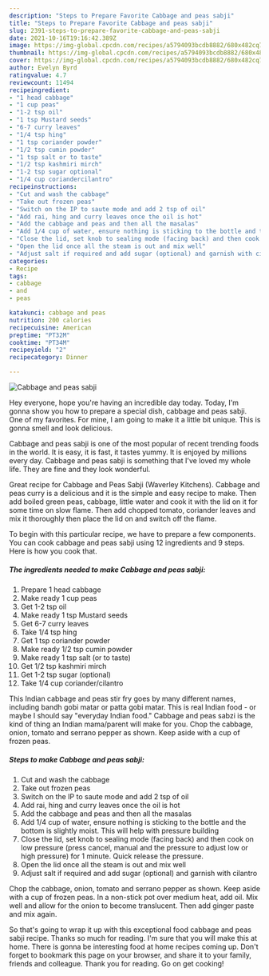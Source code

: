 ```yaml
---
description: "Steps to Prepare Favorite Cabbage and peas sabji"
title: "Steps to Prepare Favorite Cabbage and peas sabji"
slug: 2391-steps-to-prepare-favorite-cabbage-and-peas-sabji
date: 2021-10-16T19:16:42.389Z
image: https://img-global.cpcdn.com/recipes/a5794093bcdb8882/680x482cq70/cabbage-and-peas-sabji-recipe-main-photo.jpg
thumbnail: https://img-global.cpcdn.com/recipes/a5794093bcdb8882/680x482cq70/cabbage-and-peas-sabji-recipe-main-photo.jpg
cover: https://img-global.cpcdn.com/recipes/a5794093bcdb8882/680x482cq70/cabbage-and-peas-sabji-recipe-main-photo.jpg
author: Evelyn Byrd
ratingvalue: 4.7
reviewcount: 11494
recipeingredient:
- "1 head cabbage"
- "1 cup peas"
- "1-2 tsp oil"
- "1 tsp Mustard seeds"
- "6-7 curry leaves"
- "1/4 tsp hing"
- "1 tsp coriander powder"
- "1/2 tsp cumin powder"
- "1 tsp salt or to taste"
- "1/2 tsp kashmiri mirch"
- "1-2 tsp sugar optional"
- "1/4 cup coriandercilantro"
recipeinstructions:
- "Cut and wash the cabbage"
- "Take out frozen peas"
- "Switch on the IP to saute mode and add 2 tsp of oil"
- "Add rai, hing and curry leaves once the oil is hot"
- "Add the cabbage and peas and then all the masalas"
- "Add 1/4 cup of water, ensure nothing is sticking to the bottle and the bottom is slightly moist. This will help with pressure building"
- "Close the lid, set knob to sealing mode (facing back) and then cook on low pressure (press cancel, manual and the pressure to adjust low or high pressure) for 1 minute. Quick release the pressure."
- "Open the lid once all the steam is out and mix well"
- "Adjust salt if required and add sugar (optional) and garnish with cilantro"
categories:
- Recipe
tags:
- cabbage
- and
- peas

katakunci: cabbage and peas 
nutrition: 200 calories
recipecuisine: American
preptime: "PT32M"
cooktime: "PT34M"
recipeyield: "2"
recipecategory: Dinner

---
```



![Cabbage and peas sabji](https://img-global.cpcdn.com/recipes/a5794093bcdb8882/680x482cq70/cabbage-and-peas-sabji-recipe-main-photo.jpg)

Hey everyone, hope you're having an incredible day today. Today, I'm gonna show you how to prepare a special dish, cabbage and peas sabji. One of my favorites. For mine, I am going to make it a little bit unique. This is gonna smell and look delicious.

Cabbage and peas sabji is one of the most popular of recent trending foods in the world. It is easy, it is fast, it tastes yummy. It is enjoyed by millions every day. Cabbage and peas sabji is something that I've loved my whole life. They are fine and they look wonderful.

Great recipe for Cabbage and Peas Sabji (Waverley Kitchens). Cabbage and peas curry is a delicious and it is the simple and easy recipe to make. Then add boiled green peas, cabbage, little water and cook it with the lid on it for some time on slow flame. Then add chopped tomato, coriander leaves and mix it thoroughly then place the lid on and switch off the flame.


To begin with this particular recipe, we have to prepare a few components. You can cook cabbage and peas sabji using 12 ingredients and 9 steps. Here is how you cook that.

<!--inarticleads1-->

##### The ingredients needed to make Cabbage and peas sabji:

1. Prepare 1 head cabbage
1. Make ready 1 cup peas
1. Get 1-2 tsp oil
1. Make ready 1 tsp Mustard seeds
1. Get 6-7 curry leaves
1. Take 1/4 tsp hing
1. Get 1 tsp coriander powder
1. Make ready 1/2 tsp cumin powder
1. Make ready 1 tsp salt (or to taste)
1. Get 1/2 tsp kashmiri mirch
1. Get 1-2 tsp sugar (optional)
1. Take 1/4 cup coriander/cilantro


This Indian cabbage and peas stir fry goes by many different names, including bandh gobi matar or patta gobi matar. This is real Indian food - or maybe I should say "everyday Indian food." Cabbage and peas sabzi is the kind of thing an Indian mama/parent will make for you. Chop the cabbage, onion, tomato and serrano pepper as shown. Keep aside with a cup of frozen peas. 

<!--inarticleads2-->

##### Steps to make Cabbage and peas sabji:

1. Cut and wash the cabbage
1. Take out frozen peas
1. Switch on the IP to saute mode and add 2 tsp of oil
1. Add rai, hing and curry leaves once the oil is hot
1. Add the cabbage and peas and then all the masalas
1. Add 1/4 cup of water, ensure nothing is sticking to the bottle and the bottom is slightly moist. This will help with pressure building
1. Close the lid, set knob to sealing mode (facing back) and then cook on low pressure (press cancel, manual and the pressure to adjust low or high pressure) for 1 minute. Quick release the pressure.
1. Open the lid once all the steam is out and mix well
1. Adjust salt if required and add sugar (optional) and garnish with cilantro


Chop the cabbage, onion, tomato and serrano pepper as shown. Keep aside with a cup of frozen peas. In a non-stick pot over medium heat, add oil. Mix well and allow for the onion to become translucent. Then add ginger paste and mix again. 

So that's going to wrap it up with this exceptional food cabbage and peas sabji recipe. Thanks so much for reading. I'm sure that you will make this at home. There is gonna be interesting food at home recipes coming up. Don't forget to bookmark this page on your browser, and share it to your family, friends and colleague. Thank you for reading. Go on get cooking!
